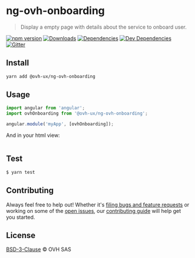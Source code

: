# ng-ovh-onboarding

> Display a empty page with details about the service to onboard user.

[![npm version](https://badgen.net/npm/v/@ovh-ux/ng-ovh-onboarding)](https://www.npmjs.com/package/@ovh-ux/ng-ovh-onboarding) [![Downloads](https://badgen.net/npm/dt/@ovh-ux/ng-ovh-onboarding)](https://npmjs.com/package/@ovh-ux/ng-ovh-onboarding) [![Dependencies](https://badgen.net/david/dep/ovh/manager/packages/components/ng-ovh-onboarding)](https://npmjs.com/package/@ovh-ux/ng-ovh-onboarding?activeTab=dependencies) [![Dev Dependencies](https://badgen.net/david/dev/ovh/manager/packages/components/ng-ovh-onboarding)](https://npmjs.com/package/@ovh-ux/ng-ovh-onboarding?activeTab=dependencies) [![Gitter](https://badgen.net/badge/gitter/ovh-ux/blue?icon=gitter)](https://gitter.im/ovh/ux)

## Install

```sh
yarn add @ovh-ux/ng-ovh-onboarding
```
## Usage

```js
import angular from 'angular';
import ovhOnboarding from '@ovh-ux/ng-ovh-onboarding';

angular.module('myApp', [ovhOnboarding]);
```

And in your html view:

```html

```

## Test

```sh
$ yarn test
```

## Contributing

Always feel free to help out! Whether it's [filing bugs and feature requests](https://github.com/ovh/manager/issues/new) or working on some of the [open issues](https://github.com/ovh/manager/issues), our [contributing guide](https://github.com/ovh/manager/blob/master/CONTRIBUTING.md) will help get you started.

## License

[BSD-3-Clause](LICENSE) © OVH SAS
